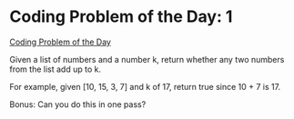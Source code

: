 # Coding Problem of the Day: 1

[Coding Problem of the Day](https://www.dailycodingproblem.com/)

Given a list of numbers and a number k, return
whether any two numbers from the list add up to k.

For example, given [10, 15, 3, 7] and k of 17,
return true since 10 + 7 is 17.

Bonus: Can you do this in one pass?
